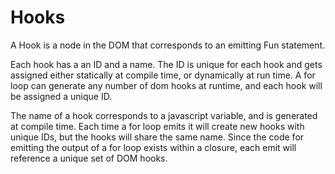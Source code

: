 Hooks
=====
A Hook is a node in the DOM that corresponds to an emitting Fun statement.

Each hook has a an ID and a name. The ID is unique for each hook and gets assigned either statically at compile time, or dynamically at run time. A for loop can generate any number of dom hooks at runtime, and each hook will be assigned a unique ID.

The name of a hook corresponds to a javascript variable, and is generated at compile time. Each time a for loop emits it will create new hooks with unique IDs, but the hooks will share the same name. Since the code for emitting the output of a for loop exists within a closure, each emit will reference a unique set of DOM hooks. 
